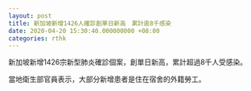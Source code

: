 ```yaml
---
layout: post
title: 新加坡新增1426人確診創單日新高　累計逾8千感染
date: 2020-04-20 15:30:40.000000000 +08:00
categories: rthk
---
```


新加坡新增1426宗新型肺炎確診個案，創單日新高，累計超過8千人受感染。

當地衛生部官員表示，大部分新增患者是住在宿舍的外籍勞工。
